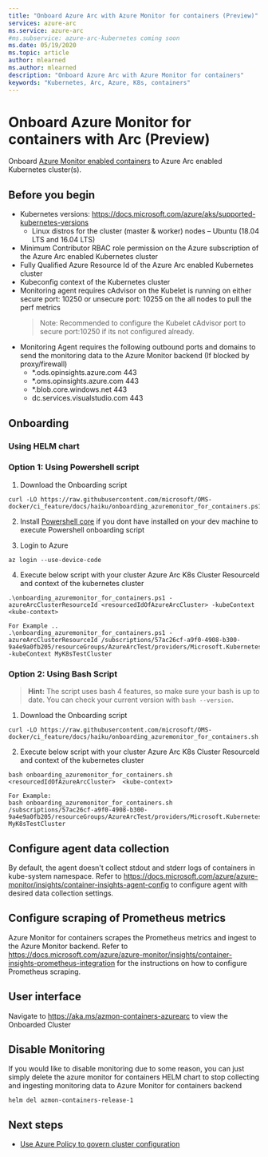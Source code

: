 ```yaml
---
title: "Onboard Azure Arc with Azure Monitor for containers (Preview)"
services: azure-arc
ms.service: azure-arc
#ms.subservice: azure-arc-kubernetes coming soon
ms.date: 05/19/2020
ms.topic: article
author: mlearned
ms.author: mlearned
description: "Onboard Azure Arc with Azure Monitor for containers"
keywords: "Kubernetes, Arc, Azure, K8s, containers"
---
```


# Onboard Azure Monitor for containers with Arc (Preview)

Onboard [Azure Monitor enabled containers](https://docs.microsoft.com/azure/azure-monitor/insights/container-insights-overview) to Azure Arc enabled Kubernetes cluster(s).

## Before you begin

- Kubernetes versions: https://docs.microsoft.com/azure/aks/supported-kubernetes-versions
  - Linux distros for the cluster (master & worker) nodes – Ubuntu (18.04 LTS and 16.04 LTS)
- Minimum Contributor RBAC role permission on the Azure subscription of the Azure Arc enabled Kubernetes cluster
- Fully Qualified Azure Resource Id of the Azure Arc enabled Kubernetes cluster
- Kubeconfig context of the Kubernetes cluster
- Monitoring agent requires cAdvisor on the Kubelet is running on either secure port: 10250 or unsecure port: 10255 on the all nodes to pull the perf metrics   
   > Note:  Recommended to configure the Kubelet cAdvisor port to secure port:10250 if its not configured already.
- Monitoring Agent requires the following outbound ports and domains to send the monitoring data to the Azure Monitor backend (If blocked by proxy/firewall)
    -  *.ods.opinsights.azure.com 443
    -  *.oms.opinsights.azure.com 443
    -  *.blob.core.windows.net 443
    -  dc.services.visualstudio.com 443

## Onboarding

### Using HELM chart

### Option 1: Using Powershell  script

1. Download the Onboarding script
```console
curl -LO https://raw.githubusercontent.com/microsoft/OMS-docker/ci_feature/docs/haiku/onboarding_azuremonitor_for_containers.ps1
 ```
2. Install [Powershell core](https://docs.microsoft.com/powershell/scripting/install/installing-powershell?view=powershell-6) if you dont have installed on your dev machine to execute Powershell onboarding script

3. Login to Azure
```console
az login --use-device-code
```

4. Execute below script with your cluster Azure Arc K8s Cluster ResourceId and context of the kubernetes cluster
```console
.\onboarding_azuremonitor_for_containers.ps1 -azureArcClusterResourceId <resourcedIdOfAzureArcCluster> -kubeContext <kube-context>

For Example ..
.\onboarding_azuremonitor_for_containers.ps1 -azureArcClusterResourceId /subscriptions/57ac26cf-a9f0-4908-b300-9a4e9a0fb205/resourceGroups/AzureArcTest/providers/Microsoft.Kubernetes/connectedClusters/AzureArcTest1 -kubeContext MyK8sTestCluster

 ```
### Option 2: Using Bash Script

> **Hint:** The script uses bash 4 features, so make sure your bash is up to date. You can check your current version with `bash --version`.

1. Download the Onboarding script
```console
curl -LO https://raw.githubusercontent.com/microsoft/OMS-docker/ci_feature/docs/haiku/onboarding_azuremonitor_for_containers.sh
 ```
2. Execute below script with your cluster Azure Arc K8s Cluster ResourceId and context of the kubernetes cluster
```console
bash onboarding_azuremonitor_for_containers.sh <resourcedIdOfAzureArcCluster>  <kube-context>

For Example:
bash onboarding_azuremonitor_for_containers.sh /subscriptions/57ac26cf-a9f0-4908-b300-9a4e9a0fb205/resourceGroups/AzureArcTest/providers/Microsoft.Kubernetes/connectedClusters/AzureArcTest1 MyK8sTestCluster

 ```

## Configure agent data collection
By default, the agent doesn't collect stdout and stderr logs of containers in kube-system namespace.
Refer to https://docs.microsoft.com/azure/azure-monitor/insights/container-insights-agent-config to configure agent with desired data collection settings.

## Configure scraping of Prometheus metrics
Azure Monitor for containers scrapes the Prometheus metrics and ingest to the Azure Monitor backend.
Refer to https://docs.microsoft.com/azure/azure-monitor/insights/container-insights-prometheus-integration for the instructions on how to configure Prometheus scraping.

## User interface
Navigate to  https://aka.ms/azmon-containers-azurearc to view the Onboarded Cluster

## Disable Monitoring
If you would like to disable monitoring due to some reason, you can just simply delete the azure monitor for containers HELM chart to stop collecting and ingesting  monitoring  data to Azure Monitor for containers backend

```console
helm del azmon-containers-release-1
```

## Next steps

* [Use Azure Policy to govern cluster configuration](./use-azure-policy.md)

